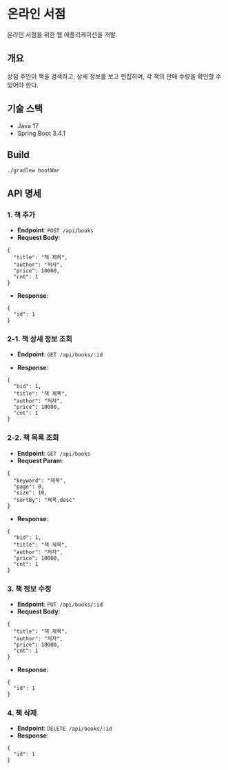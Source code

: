 # 온라인 서점
온라인 서점을 위한 웹 애플리케이션을 개발.

## 개요
상점 주인이 책을 검색하고, 상세 정보를 보고 편집하며, 각 책의 판매 수량을 확인할 수 있어야 한다.

## 기술 스택
- Java 17
- Spring Boot 3.4.1

## Build
```shell
./gradlew bootWar
```

## API 명세

### 1. 책 추가
- **Endpoint**: `POST /api/books`
- **Request Body**:
```json5
{
  "title": "책 제목",
  "author": "저자",
  "price": 10000,
  "cnt": 1
}
```
- **Response**:
```json5
{
  "id": 1
}
```

### 2-1. 책 상세 정보 조회
- **Endpoint**: `GET /api/books/:id`

- **Response**:
```json5
{
  "bid": 1,
  "title": "책 제목",
  "author": "저자",
  "price": 10000,
  "cnt": 1
}
```

### 2-2. 책 목록 조회
- **Endpoint**: `GET /api/books`
- **Request Param**:
```json5
{
  "keyword": "제목",
  "page": 0,
  "size": 10,
  "sortBy": "제목,desc"
}
```

- **Response**:
```json5
{
  "bid": 1,
  "title": "책 제목",
  "author": "저자",
  "price": 10000,
  "cnt": 1
}
```

### 3. 책 정보 수정
- **Endpoint**: `PUT /api/books/:id`
- **Request Body**:
```json5
{
  "title": "책 제목",
  "author": "저자",
  "price": 10000,
  "cnt": 1
}
```
- **Response**:
```json5
{
  "id": 1
}
```

### 4. 책 삭제
- **Endpoint**: `DELETE /api/books/:id`
- **Response**:
```json5
{
  "id": 1
}
```